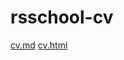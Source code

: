 # rsschool-cv
[cv.md](https://vitalynam.github.io/rsschool-cv/cv)
[cv.html](https://vitalynam.github.io/rsschool-cv/)
